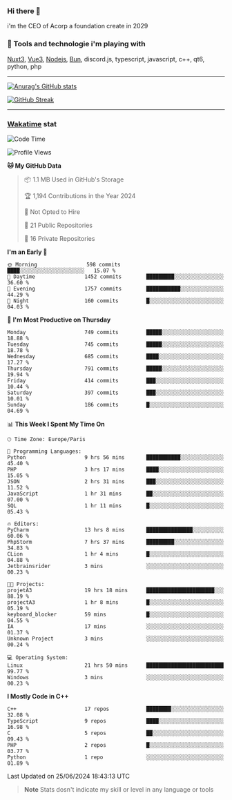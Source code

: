 ### Hi there 👋

i'm the CEO of Acorp a foundation create in 2029  

### 🧰 Tools and technologie i'm playing with

[Nuxt3](https://nuxt.com), [Vue3](https://vuejs.org/), [Nodejs](https://nodejs.org), [Bun](https://bun.sh/), discord.js, typescript, javascript, c++, qt6, python, php

---

[![Anurag's GitHub stats](https://github-readme-stats.vercel.app/api?username=ackimixs&show_icons=true&theme=github_dark&count_private=true)](https://www.ackimixs.xyz)

[![GitHub Streak](https://github-readme-streak-stats.herokuapp.com?user=Ackimixs&theme=github-dark-blue&date_format=j%20M%5B%20Y%5D&mode=weekly)](https://git.io/streak-stats)

---
 
 ### [Wakatime](https://wakatime.com/) stat

<!--START_SECTION:waka-->
![Code Time](http://img.shields.io/badge/Code%20Time-1%2C177%20hrs%2023%20mins-blue)

![Profile Views](http://img.shields.io/badge/Profile%20Views-0-blue)

**🐱 My GitHub Data** 

> 📦 1.1 MB Used in GitHub's Storage 
 > 
> 🏆 1,194 Contributions in the Year 2024
 > 
> 🚫 Not Opted to Hire
 > 
> 📜 21 Public Repositories 
 > 
> 🔑 16 Private Repositories 
 > 
**I'm an Early 🐤** 

```text
🌞 Morning                598 commits         ████░░░░░░░░░░░░░░░░░░░░░   15.07 % 
🌆 Daytime                1452 commits        █████████░░░░░░░░░░░░░░░░   36.60 % 
🌃 Evening                1757 commits        ███████████░░░░░░░░░░░░░░   44.29 % 
🌙 Night                  160 commits         █░░░░░░░░░░░░░░░░░░░░░░░░   04.03 % 
```
📅 **I'm Most Productive on Thursday** 

```text
Monday                   749 commits         █████░░░░░░░░░░░░░░░░░░░░   18.88 % 
Tuesday                  745 commits         █████░░░░░░░░░░░░░░░░░░░░   18.78 % 
Wednesday                685 commits         ████░░░░░░░░░░░░░░░░░░░░░   17.27 % 
Thursday                 791 commits         █████░░░░░░░░░░░░░░░░░░░░   19.94 % 
Friday                   414 commits         ███░░░░░░░░░░░░░░░░░░░░░░   10.44 % 
Saturday                 397 commits         ███░░░░░░░░░░░░░░░░░░░░░░   10.01 % 
Sunday                   186 commits         █░░░░░░░░░░░░░░░░░░░░░░░░   04.69 % 
```


📊 **This Week I Spent My Time On** 

```text
🕑︎ Time Zone: Europe/Paris

💬 Programming Languages: 
Python                   9 hrs 56 mins       ███████████░░░░░░░░░░░░░░   45.40 % 
PHP                      3 hrs 17 mins       ████░░░░░░░░░░░░░░░░░░░░░   15.05 % 
JSON                     2 hrs 31 mins       ███░░░░░░░░░░░░░░░░░░░░░░   11.52 % 
JavaScript               1 hr 31 mins        ██░░░░░░░░░░░░░░░░░░░░░░░   07.00 % 
SQL                      1 hr 11 mins        █░░░░░░░░░░░░░░░░░░░░░░░░   05.43 % 

🔥 Editors: 
PyCharm                  13 hrs 8 mins       ███████████████░░░░░░░░░░   60.06 % 
PhpStorm                 7 hrs 37 mins       █████████░░░░░░░░░░░░░░░░   34.83 % 
CLion                    1 hr 4 mins         █░░░░░░░░░░░░░░░░░░░░░░░░   04.88 % 
Jetbrainsrider           3 mins              ░░░░░░░░░░░░░░░░░░░░░░░░░   00.23 % 

🐱‍💻 Projects: 
projetA3                 19 hrs 18 mins      ██████████████████████░░░   88.19 % 
projectA3                1 hr 8 mins         █░░░░░░░░░░░░░░░░░░░░░░░░   05.19 % 
keyboard_blocker         59 mins             █░░░░░░░░░░░░░░░░░░░░░░░░   04.55 % 
IA                       17 mins             ░░░░░░░░░░░░░░░░░░░░░░░░░   01.37 % 
Unknown Project          3 mins              ░░░░░░░░░░░░░░░░░░░░░░░░░   00.24 % 

💻 Operating System: 
Linux                    21 hrs 50 mins      █████████████████████████   99.77 % 
Windows                  3 mins              ░░░░░░░░░░░░░░░░░░░░░░░░░   00.23 % 
```

**I Mostly Code in C++** 

```text
C++                      17 repos            ████████░░░░░░░░░░░░░░░░░   32.08 % 
TypeScript               9 repos             ████░░░░░░░░░░░░░░░░░░░░░   16.98 % 
C                        5 repos             ██░░░░░░░░░░░░░░░░░░░░░░░   09.43 % 
PHP                      2 repos             █░░░░░░░░░░░░░░░░░░░░░░░░   03.77 % 
Python                   1 repo              ░░░░░░░░░░░░░░░░░░░░░░░░░   01.89 % 
```




 Last Updated on 25/06/2024 18:43:13 UTC
<!--END_SECTION:waka-->

> **Note**
> Stats dosn't indicate my skill or level in any language or tools
